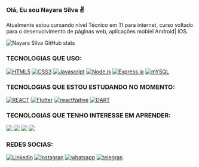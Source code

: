 ### Olá, Eu sou Nayara Silva ✌️
Atualmente estou cursando nível Técnico em TI para internet,  curso voltado para o desenvolvimento de páginas web, aplicações mobiel Android| IOS.


![Nayara Silva GitHub stats](https://github-readme-stats.vercel.app/api?username=Nayara12Silva&show_icons=true&theme=dark)

### TECNOLOGIAS QUE USO:

[![HTML5](https://img.shields.io/badge/HTML5-E34F26?style=for-the-badge&logo=html5&logoColor=white
)]()
[![CSS3](https://img.shields.io/badge/CSS3-1572B6?style=for-the-badge&logo=css3&logoColor=white
)]()
[![Javascript](https://img.shields.io/badge/JavaScript-F7DF1E?style=for-the-badge&logo=javascript&logoColor=black
)]()
[![Node.js](https://img.shields.io/badge/Node.js-43853D?style=for-the-badge&logo=node.js&logoColor=white
)]()
[![Express.ja](https://img.shields.io/badge/Express.js-404D59?style=for-the-badge
)]()
[![mYSQL](https://img.shields.io/badge/MySQL-00000F?style=for-the-badge&logo=mysql&logoColor=white
)]()


### TECNOLOGIAS QUE ESTOU ESTUDANDO NO MOMENTO:

[![REACT](https://img.shields.io/badge/React-20232A?style=for-the-badge&logo=react&logoColor=61DAFB
)]()
[![Flutter](https://img.shields.io/badge/Flutter-02569B?style=for-the-badge&logo=flutter&logoColor=white
)]()
[![reactNative](https://img.shields.io/badge/React_Native-20232A?style=for-the-badge&logo=react&logoColor=61DAFB
)]()
[![DART](https://img.shields.io/badge/Dart-0175C2?style=for-the-badge&logo=dart&logoColor=white
)]()

### TECNOLOGIAS QUE TENHO INTERESSE EM APRENDER:


[![](https://img.shields.io/badge/Python-14354C?style=for-the-badge&logo=python&logoColor=white
)]()
[![](https://img.shields.io/badge/C%2B%2B-00599C?style=for-the-badge&logo=c%2B%2B&logoColor=white
)]()
[![](https://img.shields.io/badge/Java-ED8B00?style=for-the-badge&logo=java&logoColor=white
)]()
[![](https://img.shields.io/badge/PHP-777BB4?style=for-the-badge&logo=php&logoColor=white
)]()

### REDES SOCIAS:

[![Linkedin](https://img.shields.io/badge/LinkedIn-0077B5?style=for-the-badge&logo=linkedin&logoColor=white)](https://www.linkedin.com/in/nayara-de-sousa-silva-425b6b238)
[![Instagran](https://img.shields.io/badge/Instagram-E4405F?style=for-the-badge&logo=instagram&logoColor=white)](https://instagran.com/nayarade77?igshid=ZDdkNTZiNTM=)
[![whatsapp](https://img.shields.io/badge/WhatsApp-25D366?style=for-the-badge&logo=whatsapp&logoColor=white
)](https://wa.me/5519983607624?text=Ol%C3%A1+%F0%9F%91%8B%2C++tudo+bem%3F)
[![telegran](https://img.shields.io/badge/Telegram-2CA5E0?style=for-the-badge&logo=telegram&logoColor=white
)](https://t.me/@Nayara_ackerman)


